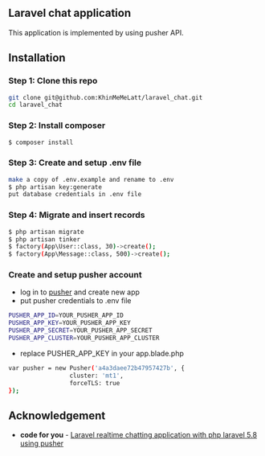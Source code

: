 ## Laravel chat application

This application is implemented by using pusher API.

## Installation

### Step 1: Clone this repo

```bash
git clone git@github.com:KhinMeMeLatt/laravel_chat.git
cd laravel_chat
```

### Step 2: Install composer

```bash
$ composer install
```

### Step 3: Create and setup .env file

```bash
make a copy of .env.example and rename to .env
$ php artisan key:generate
put database credentials in .env file
```

### Step 4: Migrate and insert records

```bash
$ php artisan migrate
$ php artisan tinker
$ factory(App\User::class, 30)->create();
$ factory(App\Message::class, 500)->create();
```

### Create and setup pusher account
- log in to [pusher](https://pusher.com/) and create new app
- put pusher credentials to .env file

```bash
PUSHER_APP_ID=YOUR_PUSHER_APP_ID
PUSHER_APP_KEY=YOUR_PUSHER_APP_KEY
PUSHER_APP_SECRET=YOUR_PUSHER_APP_SECRET
PUSHER_APP_CLUSTER=YOUR_PUSHER_APP_CLUSTER
```

- replace PUSHER_APP_KEY in your app.blade.php

```bash
var pusher = new Pusher('a4a3daee72b47957427b', {
                 cluster: 'mt1',
                 forceTLS: true
});
```
## Acknowledgement
-   **code for you** - [Laravel realtime chatting application with php laravel 5.8 using pusher](https://www.youtube.com/watch?v=cPGhs94Rj5E)
